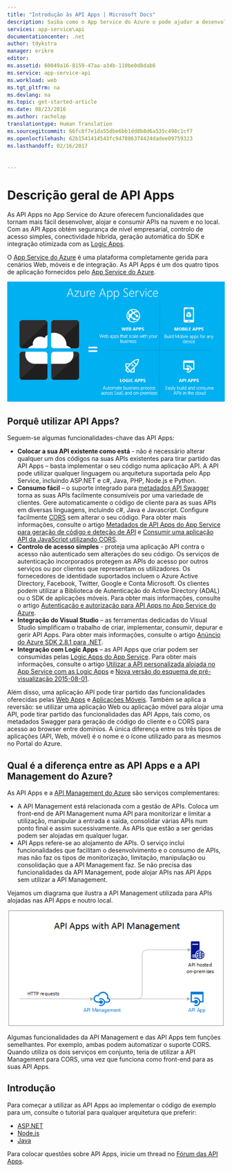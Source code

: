 ```yaml
---
title: "Introdução às API Apps | Microsoft Docs"
description: Saiba como o App Service do Azure o pode ajudar a desenvolver, alojar e consumir APIs RESTful.
services: app-service\api
documentationcenter: .net
author: tdykstra
manager: erikre
editor: 
ms.assetid: 60049a16-8159-47aa-a34b-110be0d8dab6
ms.service: app-service-api
ms.workload: web
ms.tgt_pltfrm: na
ms.devlang: na
ms.topic: get-started-article
ms.date: 08/23/2016
ms.author: rachelap
translationtype: Human Translation
ms.sourcegitcommit: 66fc8f7e1da55dbe6bb1dd8b8d6a535c498c1cf7
ms.openlocfilehash: 62b1541414543fc947886374424dadee09759323
ms.lasthandoff: 02/16/2017


---
```

# <a name="api-apps-overview"></a>Descrição geral de API Apps
As API Apps no App Service do Azure oferecem funcionalidades que tornam mais fácil desenvolver, alojar e consumir APIs na nuvem e no local. Com as API Apps obtém segurança de nível empresarial, controlo de acesso simples, conectividade híbrida, geração automática do SDK e integração otimizada com as [Logic Apps](../logic-apps/logic-apps-what-are-logic-apps.md).

O [App Service do Azure](../app-service/app-service-value-prop-what-is.md) é uma plataforma completamente gerida para cenários Web, móveis e de integração. As API Apps é um dos quatro tipos de aplicação fornecidos pelo [App Service do Azure](../app-service/app-service-value-prop-what-is.md).

![Tipos de aplicação no App Service do Azure](./media/app-service-api-apps-why-best-platform/appservicesuite.png)

## <a name="why-use-api-apps"></a>Porquê utilizar API Apps?
Seguem-se algumas funcionalidades-chave das API Apps:

* **Colocar a sua API existente como está** - não é necessário alterar qualquer um dos códigos na suas APIs existentes para tirar partido das API Apps – basta implementar o seu código numa aplicação API. A API pode utilizar qualquer linguagem ou arquitetura suportada pelo App Service, incluindo ASP.NET e c#, Java, PHP, Node.js e Python.
* **Consumo fácil** – o suporte integrado para [metadados API Swagger](http://swagger.io/) torna as suas APIs facilmente consumíveis por uma variedade de clientes.  Gere automaticamente o código de cliente para as suas APIs em diversas linguagens, incluindo c#, Java e Javascript. Configure facilmente [CORS](app-service-api-cors-consume-javascript.md) sem alterar o seu código. Para obter mais informações, consulte o artigo [Metadados de API Apps do App Service para geração de código e deteção de API](app-service-api-metadata.md) e [Consumir uma aplicação API da JavaScript utilizando CORS](app-service-api-cors-consume-javascript.md). 
* **Controlo de acesso simples** - proteja uma aplicação API contra o acesso não autenticado sem alterações do seu código. Os serviços de autenticação incorporados protegem as APIs do acesso por outros serviços ou por clientes que representam os utilizadores. Os fornecedores de identidade suportados incluem o Azure Active Directory, Facebook, Twitter, Google e Conta Microsoft. Os clientes podem utilizar a Biblioteca de Autenticação do Active Directory (ADAL) ou o SDK de aplicações móveis. Para obter mais informações, consulte o artigo [Autenticação e autorização para API Apps no App Service do Azure](app-service-api-authentication.md).
* **Integração do Visual Studio** – as ferramentas dedicadas do Visual Studio simplificam o trabalho de criar, implementar, consumir, depurar e gerir API Apps. Para obter mais informações, consulte o artigo [Anúncio do Azure SDK 2.8.1 para .NET](https://azure.microsoft.com/blog/announcing-azure-sdk-2-8-1-for-net/).
* **Integração com Logic Apps** – as API Apps que criar podem ser consumidas pelas [Logic Apps do App Service](../logic-apps/logic-apps-what-are-logic-apps.md).  Para obter mais informações, consulte o artigo [Utilizar a API personalizada alojada no App Service com as Logic Apps](../logic-apps/logic-apps-custom-hosted-api.md) e [Nova versão do esquema de pré-visualização 2015-08-01](../logic-apps/logic-apps-schema-2015-08-01.md).

Além disso, uma aplicação API pode tirar partido das funcionalidades oferecidas pelas [Web Apps](../app-service-web/app-service-web-overview.md) e [Aplicações Móveis](../app-service-mobile/app-service-mobile-value-prop.md). Também se aplica a reversão: se utilizar uma aplicação Web ou aplicação móvel para alojar uma API, pode tirar partido das funcionalidades das API Apps, tais como, os metadados Swagger para geração de código do cliente e o CORS para acesso ao browser entre domínios. A única diferença entre os três tipos de aplicações (API, Web, móvel) é o nome e o ícone utilizado para as mesmos no Portal do Azure.

## <a name="whats-the-difference-between-api-apps-and-azure-api-management"></a>Qual é a diferença entre as API Apps e a API Management do Azure?
As API Apps e a [API Management do Azure](../api-management/api-management-key-concepts.md) são serviços complementares:

* A API Management está relacionada com a gestão de APIs. Coloca um front-end de API Management numa API para monitorizar e limitar a utilização, manipular a entrada e saída, consolidar várias APIs num ponto final e assim sucessivamente. As APIs que estão a ser geridas podem ser alojadas em qualquer lugar.
* API Apps refere-se ao alojamento de APIs. O serviço inclui funcionalidades que facilitam o desenvolvimento e o consumo de APIs, mas não faz os tipos de monitorização, limitação, manipulação ou consolidação que a API Management faz. Se não precisa das funcionalidades da API Management, pode alojar APIs nas API Apps sem utilizar a API Management.

Vejamos um diagrama que ilustra a API Management utilizada para APIs alojadas nas API Apps e noutro local.

![API Management e API Apps do Azure](./media/app-service-api-apps-why-best-platform/apia-apim.png)

Algumas funcionalidades da API Management e das API Apps tem funções semelhantes.  Por exemplo, ambas podem automatizar o suporte CORS. Quando utiliza os dois serviços em conjunto, teria de utilizar a API Management para CORS, uma vez que funciona como front-end para as suas API Apps. 

## <a name="getting-started"></a>Introdução
Para começar a utilizar as API Apps ao implementar o código de exemplo para um, consulte o tutorial para qualquer arquitetura que preferir:

* [ASP.NET](app-service-api-dotnet-get-started.md) 
* [Node.js](app-service-api-nodejs-api-app.md) 
* [Java](app-service-api-java-api-app.md) 

Para colocar questões sobre API Apps, inicie um thread no [Fórum das API Apps](https://social.msdn.microsoft.com/Forums/en-US/home?forum=AzureAPIApps). 


